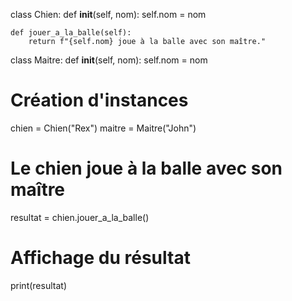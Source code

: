 
class Chien:
    def __init__(self, nom):
        self.nom = nom

    def jouer_a_la_balle(self):
        return f"{self.nom} joue à la balle avec son maître."

class Maitre:
    def __init__(self, nom):
        self.nom = nom

# Création d'instances
chien = Chien("Rex")
maitre = Maitre("John")

# Le chien joue à la balle avec son maître
resultat = chien.jouer_a_la_balle()

# Affichage du résultat
print(resultat)
